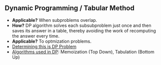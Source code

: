 ## Dynamic Programming / Tabular Method
- **Applicable?** When subproblems overlap.
- **How?** DP algorithm solves each subsubproblem just once and then saves its answer in a table, thereby avoiding the work of recomputing the answer every time.
- **Applicable?** To optmization problems.
- [Determining this is DP Problem](Determining_this_is_DP_Problem)
- [Algorithms used in DP](Algo_in_DP): Memoization (Top Down), Tabulation (Bottom Up)
